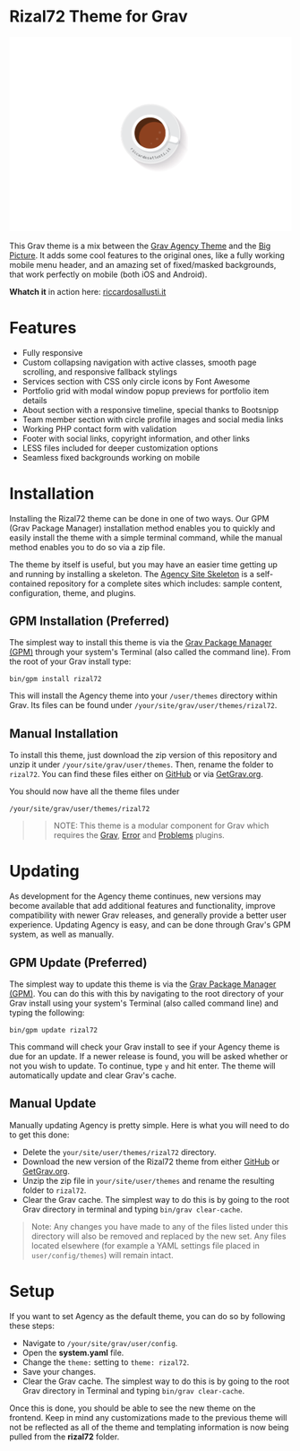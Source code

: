 # Rizal72 Theme for Grav

![Rizal72](assets/readme_1.png)

This Grav theme is a mix between the [Grav Agency Theme](https://github.com/getgrav/grav-theme-agency) and the [Big Picture](https://github.com/tranduyhung/grav-theme-big-picture). It adds some cool features to the original ones, like a fully working mobile menu header, and an amazing set of fixed/masked backgrounds, that work perfectly on mobile (both iOS and Android). 

**Whatch it** in action here: [riccardosallusti.it](http://riccardosallusti.it/)

# Features

* Fully responsive
* Custom collapsing navigation with active classes, smooth page scrolling, and responsive fallback stylings
* Services section with CSS only circle icons by Font Awesome
* Portfolio grid with modal window popup previews for portfolio item details
* About section with a responsive timeline, special thanks to Bootsnipp
* Team member section with circle profile images and social media links
* Working PHP contact form with validation
* Footer with social links, copyright information, and other links
* LESS files included for deeper customization options
* Seamless fixed backgrounds working on mobile

# Installation

Installing the Rizal72 theme can be done in one of two ways. Our GPM (Grav Package Manager) installation method enables you to quickly and easily install the theme with a simple terminal command, while the manual method enables you to do so via a zip file.

The theme by itself is useful, but you may have an easier time getting up and running by installing a skeleton. The [Agency Site Skeleton](https://github.com/getgrav/grav-skeleton-agency-site) is a self-contained repository for a complete sites which includes: sample content, configuration, theme, and plugins.

## GPM Installation (Preferred)

The simplest way to install this theme is via the [Grav Package Manager (GPM)](http://learn.getgrav.org/advanced/grav-gpm) through your system's Terminal (also called the command line).  From the root of your Grav install type:

    bin/gpm install rizal72

This will install the Agency theme into your `/user/themes` directory within Grav. Its files can be found under `/your/site/grav/user/themes/rizal72`.

## Manual Installation

To install this theme, just download the zip version of this repository and unzip it under `/your/site/grav/user/themes`. Then, rename the folder to `rizal72`. You can find these files either on [GitHub](https://github.com/getgrav/grav-theme-agency) or via [GetGrav.org](http://getgrav.org/downloads/themes).

You should now have all the theme files under

    /your/site/grav/user/themes/rizal72

>> NOTE: This theme is a modular component for Grav which requires the [Grav](http://github.com/getgrav/grav), [Error](https://github.com/getgrav/grav-theme-error) and [Problems](https://github.com/getgrav/grav-plugin-problems) plugins.

# Updating

As development for the Agency theme continues, new versions may become available that add additional features and functionality, improve compatibility with newer Grav releases, and generally provide a better user experience. Updating Agency is easy, and can be done through Grav's GPM system, as well as manually.

## GPM Update (Preferred)

The simplest way to update this theme is via the [Grav Package Manager (GPM)](http://learn.getgrav.org/advanced/grav-gpm). You can do this with this by navigating to the root directory of your Grav install using your system's Terminal (also called command line) and typing the following:

    bin/gpm update rizal72

This command will check your Grav install to see if your Agency theme is due for an update. If a newer release is found, you will be asked whether or not you wish to update. To continue, type `y` and hit enter. The theme will automatically update and clear Grav's cache.

## Manual Update

Manually updating Agency is pretty simple. Here is what you will need to do to get this done:

* Delete the `your/site/user/themes/rizal72` directory.
* Download the new version of the Rizal72 theme from either [GitHub](https://github.com/getgrav/grav-theme-agency) or [GetGrav.org](http://getgrav.org/downloads/themes).
* Unzip the zip file in `your/site/user/themes` and rename the resulting folder to `rizal72`.
* Clear the Grav cache. The simplest way to do this is by going to the root Grav directory in terminal and typing `bin/grav clear-cache`.

> Note: Any changes you have made to any of the files listed under this directory will also be removed and replaced by the new set. Any files located elsewhere (for example a YAML settings file placed in `user/config/themes`) will remain intact.

# Setup

If you want to set Agency as the default theme, you can do so by following these steps:

* Navigate to `/your/site/grav/user/config`.
* Open the **system.yaml** file.
* Change the `theme:` setting to `theme: rizal72`.
* Save your changes.
* Clear the Grav cache. The simplest way to do this is by going to the root Grav directory in Terminal and typing `bin/grav clear-cache`.

Once this is done, you should be able to see the new theme on the frontend. Keep in mind any customizations made to the previous theme will not be reflected as all of the theme and templating information is now being pulled from the **rizal72** folder.
